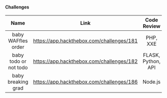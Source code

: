#### Challenges 

| Name | Link | Code Review |
| :--: | :--: | :--: |
| baby WAFfles order | https://app.hackthebox.com/challenges/181 | PHP, XXE |
| baby todo or not todo | https://app.hackthebox.com/challenges/182 | FLASK, Python, API |
| baby breaking grad | https://app.hackthebox.com/challenges/186 | Node.js |